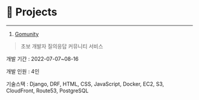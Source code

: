 # 📌 Projects
-----
1. [Gomunity](https://github.com/kti0940/gomunity)
> 초보 개발자 질의응답 커뮤니티 서비스


개발 기간 : 2022-07-07~08-16


개발 인원 : 4인


기술스택 : Django, DRF, HTML, CSS, JavaScript, Docker, EC2, S3, CloudFront, Route53, PostgreSQL
